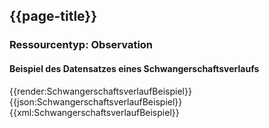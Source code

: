 ## {{page-title}}

### Ressourcentyp: Observation

#### Beispiel des Datensatzes eines Schwangerschaftsverlaufs
<tabs>
    <tab title="Übersicht">      
        {{render:SchwangerschaftsverlaufBeispiel}}
    </tab>
    <tab title="JSON">
        {{json:SchwangerschaftsverlaufBeispiel}}
    </tab>
    <tab title="XML">
        {{xml:SchwangerschaftsverlaufBeispiel}}
    </tab>
</tabs>